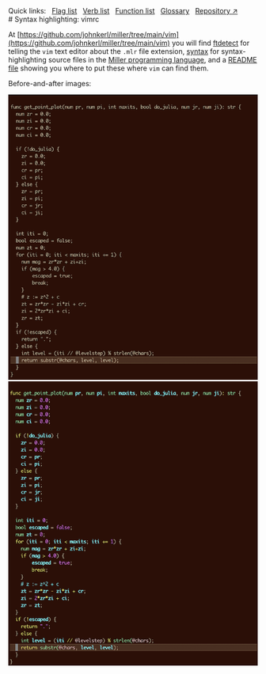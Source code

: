 <!---  PLEASE DO NOT EDIT DIRECTLY. EDIT THE .md.in FILE PLEASE. --->
<div>
<span class="quicklinks">
Quick links:
&nbsp;
<a class="quicklink" href="../reference-main-flag-list/index.html">Flag list</a>
&nbsp;
<a class="quicklink" href="../reference-verbs/index.html">Verb list</a>
&nbsp;
<a class="quicklink" href="../reference-dsl-builtin-functions/index.html">Function list</a>
&nbsp;
<a class="quicklink" href="../glossary/index.html">Glossary</a>
&nbsp;
<a class="quicklink" href="https://github.com/johnkerl/miller" target="_blank">Repository ↗</a>
</span>
</div>
# Syntax highlighting: vimrc

At [https://github.com/johnkerl/miller/tree/main/vim](https://github.com/johnkerl/miller/tree/main/vim) you will
find [ftdetect](https://github.com/johnkerl/miller/tree/main/vim/ftdetect) for telling the `vim` text editor
about the `.mlr` file extension, [syntax](https://github.com/johnkerl/miller/tree/main/vim/syntax) for syntax-highlighting source files in the
[Miller programming language](miller-programming-language.md), and a [README file](https://github.com/johnkerl/miller/blob/main/vim/README.md) showing you where to put these where `vim` can find them.

Before-and-after images:

![pix/vim-syntax-off.png](pix/vim-syntax-off.png)
![pix/vim-syntax-on.png](pix/vim-syntax-on.png)
